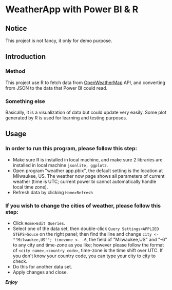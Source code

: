 # WeatherApp with Power BI & R
## Notice
This project is not fancy, it only for demo purpose.
## Introduction
### Method
This project use R to fetch data from [OpenWeatherMap](http://openweathermap.org/) API, and converting from JSON to the data that Power BI could read.
### Something else
Basically, it is a visualization of data but could update very easily. Some plot generated by R is used for learning and testing purposes.
## Usage
### In order to run this program, please follow this step:
* Make sure R is installed in local machine, and make sure 2 libraries are installed in local machine `jsonlite, ggplot2`.
* Open program "weather app.pbix", the default setting is the location at Milwaukee, US. The weather now page shows all parameters of current weather (time is UTC; current power bi cannot automatically handle local time zone).
* Refresh data by clicking `Home>Refresh`

### If you wish to change the cities of weather, please follow this step:
* Click `Home>Edit Queries`.
* Select one of the data set, then double-click `Query Settings>APPLIED STEPS>Souce` on the right panel; then find the line and change `city <- ""Milwaukee,US""; timezone <- -6`, the field of "Milwaukee,US" and "-6" to any city and time-zone as you like; however please follow the format of `<city name>,<country code>`, time-zone is the time shift over UTC. If you don't know your country code, you can type your city to [city](http://openweathermap.org/city) to check.
* Do this for another data set.
* Apply changes and close.

***Enjoy***
